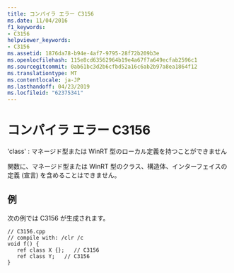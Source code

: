 ```yaml
---
title: コンパイラ エラー C3156
ms.date: 11/04/2016
f1_keywords:
- C3156
helpviewer_keywords:
- C3156
ms.assetid: 1876da78-b94e-4af7-9795-28f72b209b3e
ms.openlocfilehash: 115e8cd63562964b19e4a67f7a649ecfab2596c1
ms.sourcegitcommit: 0ab61bc3d2b6cfbd52a16c6ab2b97a8ea1864f12
ms.translationtype: MT
ms.contentlocale: ja-JP
ms.lasthandoff: 04/23/2019
ms.locfileid: "62375341"
---
```

# <a name="compiler-error-c3156"></a>コンパイラ エラー C3156

'class' : マネージド型または WinRT 型のローカル定義を持つことができません

関数に、マネージド型または WinRT 型のクラス、構造体、インターフェイスの定義 (宣言) を含めることはできません。

## <a name="example"></a>例

次の例では C3156 が生成されます。

```
// C3156.cpp
// compile with: /clr /c
void f() {
   ref class X {};   // C3156
   ref class Y;   // C3156
}
```
